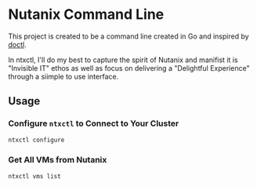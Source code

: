 # Nutanix Command Line

This project is created to be a command line created in Go and inspired by [doctl](https://github.com/digitalocean/doctl).

In ntxctl, I'll do my best to capture the spirit of Nutanix and manifist it is "Invisible IT" ethos as well as focus on delivering a "Delightful Experience" through a siimple to use interface.



## Usage

### Configure `ntxctl` to Connect to Your Cluster

```bash
ntxctl configure
```



### Get All VMs from Nutanix


```bash
ntxctl vms list
```

